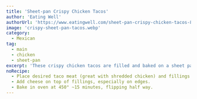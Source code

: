 ```yaml
---
title: 'Sheet-pan Crispy Chicken Tacos'
author: 'Eating Well'
authorUrl: 'https://www.eatingwell.com/sheet-pan-crispy-chicken-tacos-8610554'
image: 'crispy-sheet-pan-tacos.webp'
category:
  - Mexican
tag:
  - main
  - chicken
  - sheet-pan
excerpt: 'These crispy chicken tacos are filled and baked on a sheet pan for a super-crunchy exterior and warm, melty middle.'
noRecipe:
  - Place desired taco meat (great with shredded chicken) and fillings on half a tortilla.
  - Add cheese on top of fillings, especially on edges.
  - Bake in oven at 450° ~15 minutes, flipping half way.
---
```


